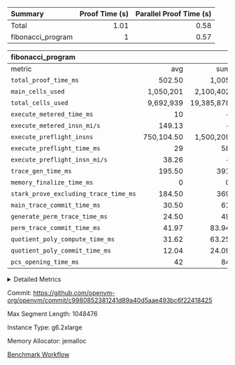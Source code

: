 | Summary | Proof Time (s) | Parallel Proof Time (s) |
|:---|---:|---:|
| Total |  1.01 |  0.58 |
| fibonacci_program |  1 |  0.57 |


| fibonacci_program |||||
|:---|---:|---:|---:|---:|
|metric|avg|sum|max|min|
| `total_proof_time_ms ` |  502.50 |  1,005 |  568 |  437 |
| `main_cells_used     ` |  1,050,201 |  2,100,402 |  1,064,416 |  1,035,986 |
| `total_cells_used    ` |  9,692,939 |  19,385,878 |  9,708,170 |  9,677,708 |
| `execute_metered_time_ms` |  10 | -          | -          | -          |
| `execute_metered_insn_mi/s` |  149.13 | -          |  149.13 |  149.13 |
| `execute_preflight_insns` |  750,104.50 |  1,500,209 |  873,000 |  627,209 |
| `execute_preflight_time_ms` |  29 |  58 |  33 |  25 |
| `execute_preflight_insn_mi/s` |  38.26 | -          |  40.40 |  36.13 |
| `trace_gen_time_ms   ` |  195.50 |  391 |  201 |  190 |
| `memory_finalize_time_ms` |  0 |  0 |  0 |  0 |
| `stark_prove_excluding_trace_time_ms` |  184.50 |  369 |  196 |  173 |
| `main_trace_commit_time_ms` |  30.50 |  61 |  33 |  28 |
| `generate_perm_trace_time_ms` |  24.50 |  49 |  28 |  21 |
| `perm_trace_commit_time_ms` |  41.97 |  83.94 |  44.64 |  39.31 |
| `quotient_poly_compute_time_ms` |  31.62 |  63.25 |  34.65 |  28.59 |
| `quotient_poly_commit_time_ms` |  12.04 |  24.09 |  12.78 |  11.31 |
| `pcs_opening_time_ms ` |  42 |  84 |  43 |  41 |



<details>
<summary>Detailed Metrics</summary>

|  | memory_to_vec_partition_time_ms | keygen_time_ms | app proof_time_ms |
| --- | --- | --- |
|  | 58 | 333 | 1,163 | 

| group | prove_segment_time_ms | memory_to_vec_partition_time_ms | fri.log_blowup | execute_metered_time_ms | execute_metered_insns | execute_metered_insn_mi/s | compute_user_public_values_proof_time_ms |
| --- | --- | --- | --- | --- | --- | --- | --- |
| fibonacci_program | 437 | 41 | 1 | 10 | 1,500,209 | 149.13 | 142 | 

| group | air_name | quotient_deg | interactions | constraints |
| --- | --- | --- | --- | --- |
| fibonacci_program | AccessAdapterAir<16> | 2 | 5 | 12 | 
| fibonacci_program | AccessAdapterAir<2> | 2 | 5 | 12 | 
| fibonacci_program | AccessAdapterAir<32> | 2 | 5 | 12 | 
| fibonacci_program | AccessAdapterAir<4> | 2 | 5 | 12 | 
| fibonacci_program | AccessAdapterAir<8> | 2 | 5 | 12 | 
| fibonacci_program | BitwiseOperationLookupAir<8> | 2 | 2 | 4 | 
| fibonacci_program | MemoryMerkleAir<8> | 2 | 4 | 39 | 
| fibonacci_program | PersistentBoundaryAir<8> | 2 | 3 | 7 | 
| fibonacci_program | PhantomAir | 2 | 3 | 5 | 
| fibonacci_program | Poseidon2PeripheryAir<BabyBearParameters>, 1> | 2 | 1 | 286 | 
| fibonacci_program | ProgramAir | 1 | 1 | 4 | 
| fibonacci_program | RangeTupleCheckerAir<2> | 1 | 1 | 4 | 
| fibonacci_program | Rv32HintStoreAir | 2 | 18 | 28 | 
| fibonacci_program | VariableRangeCheckerAir | 1 | 1 | 4 | 
| fibonacci_program | VmAirWrapper<Rv32BaseAluAdapterAir, BaseAluCoreAir<4, 8> | 2 | 20 | 37 | 
| fibonacci_program | VmAirWrapper<Rv32BaseAluAdapterAir, LessThanCoreAir<4, 8> | 2 | 18 | 40 | 
| fibonacci_program | VmAirWrapper<Rv32BaseAluAdapterAir, ShiftCoreAir<4, 8> | 2 | 24 | 91 | 
| fibonacci_program | VmAirWrapper<Rv32BranchAdapterAir, BranchEqualCoreAir<4> | 2 | 11 | 20 | 
| fibonacci_program | VmAirWrapper<Rv32BranchAdapterAir, BranchLessThanCoreAir<4, 8> | 2 | 13 | 35 | 
| fibonacci_program | VmAirWrapper<Rv32CondRdWriteAdapterAir, Rv32JalLuiCoreAir> | 2 | 10 | 18 | 
| fibonacci_program | VmAirWrapper<Rv32JalrAdapterAir, Rv32JalrCoreAir> | 2 | 16 | 20 | 
| fibonacci_program | VmAirWrapper<Rv32LoadStoreAdapterAir, LoadSignExtendCoreAir<4, 8> | 2 | 18 | 33 | 
| fibonacci_program | VmAirWrapper<Rv32LoadStoreAdapterAir, LoadStoreCoreAir<4> | 2 | 17 | 40 | 
| fibonacci_program | VmAirWrapper<Rv32MultAdapterAir, DivRemCoreAir<4, 8> | 2 | 25 | 84 | 
| fibonacci_program | VmAirWrapper<Rv32MultAdapterAir, MulHCoreAir<4, 8> | 2 | 24 | 31 | 
| fibonacci_program | VmAirWrapper<Rv32MultAdapterAir, MultiplicationCoreAir<4, 8> | 2 | 19 | 19 | 
| fibonacci_program | VmAirWrapper<Rv32RdWriteAdapterAir, Rv32AuipcCoreAir> | 2 | 12 | 14 | 
| fibonacci_program | VmConnectorAir | 2 | 5 | 11 | 

| group | air_name | segment | rows | prep_cols | perm_cols | main_cols | cells |
| --- | --- | --- | --- | --- | --- | --- | --- |
| fibonacci_program | AccessAdapterAir<8> | 0 | 64 |  | 16 | 17 | 2,112 | 
| fibonacci_program | AccessAdapterAir<8> | 1 | 64 |  | 16 | 17 | 2,112 | 
| fibonacci_program | BitwiseOperationLookupAir<8> | 0 | 65,536 | 3 | 8 | 2 | 655,360 | 
| fibonacci_program | BitwiseOperationLookupAir<8> | 1 | 65,536 | 3 | 8 | 2 | 655,360 | 
| fibonacci_program | MemoryMerkleAir<8> | 0 | 256 |  | 16 | 32 | 12,288 | 
| fibonacci_program | MemoryMerkleAir<8> | 1 | 256 |  | 16 | 32 | 12,288 | 
| fibonacci_program | PersistentBoundaryAir<8> | 0 | 64 |  | 12 | 20 | 2,048 | 
| fibonacci_program | PersistentBoundaryAir<8> | 1 | 64 |  | 12 | 20 | 2,048 | 
| fibonacci_program | PhantomAir | 0 | 1 |  | 12 | 6 | 18 | 
| fibonacci_program | Poseidon2PeripheryAir<BabyBearParameters>, 1> | 0 | 256 |  | 8 | 300 | 78,848 | 
| fibonacci_program | Poseidon2PeripheryAir<BabyBearParameters>, 1> | 1 | 256 |  | 8 | 300 | 78,848 | 
| fibonacci_program | ProgramAir | 0 | 8,192 |  | 8 | 10 | 147,456 | 
| fibonacci_program | ProgramAir | 1 | 8,192 |  | 8 | 10 | 147,456 | 
| fibonacci_program | RangeTupleCheckerAir<2> | 0 | 524,288 | 2 | 8 | 1 | 4,718,592 | 
| fibonacci_program | RangeTupleCheckerAir<2> | 1 | 524,288 | 2 | 8 | 1 | 4,718,592 | 
| fibonacci_program | Rv32HintStoreAir | 0 | 4 |  | 44 | 32 | 304 | 
| fibonacci_program | VariableRangeCheckerAir | 0 | 262,144 | 2 | 8 | 1 | 2,359,296 | 
| fibonacci_program | VariableRangeCheckerAir | 1 | 262,144 | 2 | 8 | 1 | 2,359,296 | 
| fibonacci_program | VmAirWrapper<Rv32BaseAluAdapterAir, BaseAluCoreAir<4, 8> | 0 | 524,288 |  | 52 | 36 | 46,137,344 | 
| fibonacci_program | VmAirWrapper<Rv32BaseAluAdapterAir, BaseAluCoreAir<4, 8> | 1 | 524,288 |  | 52 | 36 | 46,137,344 | 
| fibonacci_program | VmAirWrapper<Rv32BaseAluAdapterAir, LessThanCoreAir<4, 8> | 0 | 262,144 |  | 40 | 37 | 20,185,088 | 
| fibonacci_program | VmAirWrapper<Rv32BaseAluAdapterAir, LessThanCoreAir<4, 8> | 1 | 131,072 |  | 40 | 37 | 10,092,544 | 
| fibonacci_program | VmAirWrapper<Rv32BranchAdapterAir, BranchEqualCoreAir<4> | 0 | 131,072 |  | 28 | 26 | 7,077,888 | 
| fibonacci_program | VmAirWrapper<Rv32BranchAdapterAir, BranchEqualCoreAir<4> | 1 | 131,072 |  | 28 | 26 | 7,077,888 | 
| fibonacci_program | VmAirWrapper<Rv32BranchAdapterAir, BranchLessThanCoreAir<4, 8> | 0 | 4 |  | 32 | 32 | 256 | 
| fibonacci_program | VmAirWrapper<Rv32BranchAdapterAir, BranchLessThanCoreAir<4, 8> | 1 | 2 |  | 32 | 32 | 128 | 
| fibonacci_program | VmAirWrapper<Rv32CondRdWriteAdapterAir, Rv32JalLuiCoreAir> | 0 | 65,536 |  | 28 | 18 | 3,014,656 | 
| fibonacci_program | VmAirWrapper<Rv32CondRdWriteAdapterAir, Rv32JalLuiCoreAir> | 1 | 65,536 |  | 28 | 18 | 3,014,656 | 
| fibonacci_program | VmAirWrapper<Rv32JalrAdapterAir, Rv32JalrCoreAir> | 0 | 4 |  | 36 | 28 | 256 | 
| fibonacci_program | VmAirWrapper<Rv32JalrAdapterAir, Rv32JalrCoreAir> | 1 | 16 |  | 36 | 28 | 1,024 | 
| fibonacci_program | VmAirWrapper<Rv32LoadStoreAdapterAir, LoadStoreCoreAir<4> | 0 | 32 |  | 52 | 41 | 2,976 | 
| fibonacci_program | VmAirWrapper<Rv32LoadStoreAdapterAir, LoadStoreCoreAir<4> | 1 | 64 |  | 52 | 41 | 5,952 | 
| fibonacci_program | VmAirWrapper<Rv32RdWriteAdapterAir, Rv32AuipcCoreAir> | 0 | 8 |  | 28 | 20 | 384 | 
| fibonacci_program | VmAirWrapper<Rv32RdWriteAdapterAir, Rv32AuipcCoreAir> | 1 | 4 |  | 28 | 20 | 192 | 
| fibonacci_program | VmConnectorAir | 0 | 2 | 1 | 16 | 5 | 42 | 
| fibonacci_program | VmConnectorAir | 1 | 2 | 1 | 16 | 5 | 42 | 

| group | segment | trace_gen_time_ms | total_proof_time_ms | total_cells_used | total_cells | system_trace_gen_time_ms | stark_prove_excluding_trace_time_ms | single_trace_gen_time_ms | quotient_poly_compute_time_ms | quotient_poly_commit_time_ms | query phase_time_ms | perm_trace_commit_time_ms | pcs_opening_time_ms | partially_prove_time_ms | open_time_ms | memory_finalize_time_ms | main_trace_commit_time_ms | main_cells_used | generate_perm_trace_time_ms | execute_preflight_time_ms | execute_preflight_insns | execute_preflight_insn_mi/s | evaluate matrix_time_ms | eval_and_commit_quotient_time_ms | build fri inputs_time_ms | OpeningProverGpu::open_time_ms |
| --- | --- | --- | --- | --- | --- | --- | --- | --- | --- | --- | --- | --- | --- | --- | --- | --- | --- | --- | --- | --- | --- | --- | --- | --- | --- | --- |
| fibonacci_program | 0 | 201 | 568 | 9,677,708 | 84,395,212 | 201 | 196 | 0 | 34.65 | 12.78 | 5 | 44.64 | 41 | 73 | 41 | 0 | 33 | 1,035,986 | 28 | 25 | 873,000 | 36.13 | 14 | 47 | 0 | 41 | 
| fibonacci_program | 1 | 190 | 437 | 9,708,170 | 74,305,770 | 190 | 173 | 1 | 28.59 | 11.31 | 4 | 39.31 | 43 | 60 | 42 | 0 | 28 | 1,064,416 | 21 | 33 | 627,209 | 40.40 | 11 | 40 | 0 | 42 | 

| group | segment | trace_height_constraint | weighted_sum | threshold |
| --- | --- | --- | --- | --- |
| fibonacci_program | 0 | 0 | 1,966,190 | 2,013,265,921 | 
| fibonacci_program | 0 | 1 | 5,374,472 | 2,013,265,921 | 
| fibonacci_program | 0 | 2 | 983,095 | 2,013,265,921 | 
| fibonacci_program | 0 | 3 | 5,374,428 | 2,013,265,921 | 
| fibonacci_program | 0 | 4 | 832 | 2,013,265,921 | 
| fibonacci_program | 0 | 5 | 320 | 2,013,265,921 | 
| fibonacci_program | 0 | 6 | 3,604,544 | 2,013,265,921 | 
| fibonacci_program | 0 | 7 |  | 2,013,265,921 | 
| fibonacci_program | 0 | 8 | 18,229,833 | 2,013,265,921 | 
| fibonacci_program | 1 | 0 | 1,704,112 | 2,013,265,921 | 
| fibonacci_program | 1 | 1 | 4,588,240 | 2,013,265,921 | 
| fibonacci_program | 1 | 2 | 852,056 | 2,013,265,921 | 
| fibonacci_program | 1 | 3 | 4,588,308 | 2,013,265,921 | 
| fibonacci_program | 1 | 4 | 832 | 2,013,265,921 | 
| fibonacci_program | 1 | 5 | 320 | 2,013,265,921 | 
| fibonacci_program | 1 | 6 | 3,211,304 | 2,013,265,921 | 
| fibonacci_program | 1 | 7 |  | 2,013,265,921 | 
| fibonacci_program | 1 | 8 | 15,871,124 | 2,013,265,921 | 

</details>


Commit: https://github.com/openvm-org/openvm/commit/c9980852381241d89a40d5aae493bc6f22418425

Max Segment Length: 1048476

Instance Type: g6.2xlarge

Memory Allocator: jemalloc

[Benchmark Workflow](https://github.com/openvm-org/openvm/actions/runs/18324116831)
